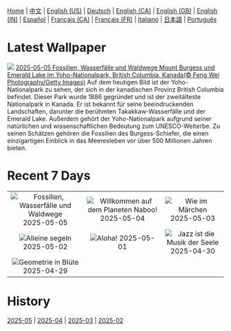 [Home](../README.md) | [中文](zh-CN.md) | [English (US)](en-US.md) | [Deutsch](de-DE.md) | [English (CA)](en-CA.md) | [English (GB)](en-GB.md) | [English (IN)](en-IN.md) | [Español](es-ES.md) | [Français (CA)](fr-CA.md) | [Français (FR)](fr-FR.md) | [Italiano](it-IT.md) | [日本語](ja-JP.md) | [Português](pt-BR.md)

# Latest Wallpaper
![](https://www.bing.com/th?id=OHR.YohoNP_DE-DE0247251687_UHD.jpg)
[2025-05-05 Fossilien, Wasserfälle und Waldwege Mount Burgess und Emerald Lake im Yoho-Nationalpark, British Columbia, Kanada(© Feng Wei Photography/Getty Images)](https://www.bing.com/th?id=OHR.YohoNP_DE-DE0247251687_UHD.jpg)
Auf dem heutigen Bild ist der Yoho-Nationalpark zu sehen, der sich in der kanadischen Provinz British Columbia befindet. Dieser Park wurde 1886 gegründet und ist der zweitälteste Nationalpark in Kanada. Er ist bekannt für seine beeindruckenden Landschaften, darunter die berühmten Takakkaw-Wasserfälle und der Emerald Lake. Außerdem gehört der Yoho-Nationalpark aufgrund seiner natürlichen und wissenschaftlichen Bedeutung zum UNESCO-Welterbe. Zu seinen Schätzen gehören die Fossilien des Burgess-Schiefer, die einen einzigartigen Einblick in das Meeresleben vor über 500 Millionen Jahren bieten.

# Recent 7 Days
|  |  |  |
|:---:|:---:|:---:|
| ![](https://www.bing.com/th?id=OHR.YohoNP_DE-DE0247251687_400x240.jpg "Fossilien, Wasserfälle und Waldwege") 2025-05-05 | ![](https://www.bing.com/th?id=OHR.SevilleNaboo_DE-DE9420581107_400x240.jpg "Willkommen auf dem Planeten Naboo!") 2025-05-04 | ![](https://www.bing.com/th?id=OHR.SchlossMoritzburg_DE-DE9218601077_400x240.jpg "Wie im Märchen") 2025-05-03 |
| ![](https://www.bing.com/th?id=OHR.BrazilHeron_DE-DE1974794289_400x240.jpg "Alleine segeln") 2025-05-02 | ![](https://www.bing.com/th?id=OHR.PinkPlumeria_DE-DE1954010737_400x240.jpg "Aloha!") 2025-05-01 | ![](https://www.bing.com/th?id=OHR.ColtraneBand_DE-DE0172172574_400x240.jpg "Jazz ist die Musik der Seele") 2025-04-30 |
| ![](https://www.bing.com/th?id=OHR.GardensVillandry_DE-DE3270965160_400x240.jpg "Geometrie in Blüte") 2025-04-29 |  |  |

# History
[2025-05](../archives/wallpaper/de-DE/w_2025_05.md) | [2025-04](../archives/wallpaper/de-DE/w_2025_04.md) | [2025-03](../archives/wallpaper/de-DE/w_2025_03.md) | [2025-02](../archives/wallpaper/de-DE/w_2025_02.md)
